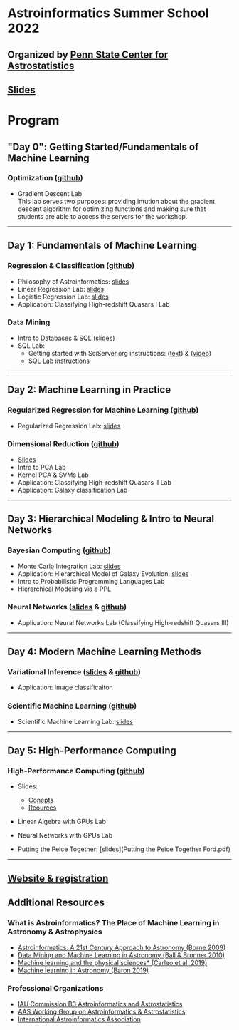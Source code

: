 # Astroinformatics Summer School 2022
Organized by [Penn State Center for Astrostatistics](https://sites.psu.edu/astrostatistics/)
-----

## [Slides](https://scholarsphere.psu.edu/resources/ef3686a6-ba0c-4b83-bb99-3afdad39c7e7) 

# Program

## "Day 0":  Getting Started/Fundamentals of Machine Learning
### Optimization ([github](https://github.com/Astroinformatics/Optimization)) 
- Gradient Descent Lab  
  This lab serves two purposes: providing intution about the gradient descent algorithm for optimizing functions and making sure that students are able to access the servers for the workshop.

-----
## Day 1:  Fundamentals of Machine Learning
### Regression & Classification ([github](https://github.com/Astroinformatics/RegressionAndClassification))
- Philosophy of Astroinformatics: [slides](https://scholarsphere.psu.edu/resources/ef3686a6-ba0c-4b83-bb99-3afdad39c7e7/downloads/20639)
- Linear Regression Lab: [slides](https://scholarsphere.psu.edu/resources/ef3686a6-ba0c-4b83-bb99-3afdad39c7e7/downloads/20638)
- Logistic Regression Lab: [slides](https://scholarsphere.psu.edu/resources/ef3686a6-ba0c-4b83-bb99-3afdad39c7e7/downloads/20637) 
- Application: Classifying High-redshift Quasars I Lab

### Data Mining
- Intro to Databases & SQL ([slides](https://scholarsphere.psu.edu/resources/ef3686a6-ba0c-4b83-bb99-3afdad39c7e7/downloads/20636))
- SQL Lab:
   + Getting started with SciServer.org instructions:  ([text](https://docs.google.com/document/d/1j-xunAPcYn1VS91xDyAro2BYiQKJQbff4rrwQTBzRDQ/edit?usp=sharing)) & ([video](https://psu.mediaspace.kaltura.com/media/Getting+started+with+SQL+Lab+using+SciServer/1_sg85a1ed))
   + [SQL Lab instructions](https://scholarsphere.psu.edu/resources/ef3686a6-ba0c-4b83-bb99-3afdad39c7e7/downloads/20625)
-----

## Day 2:  Machine Learning in Practice
### Regularized Regression for Machine Learning ([github](https://github.com/Astroinformatics/Regularization/))
  - Regularized Regression Lab: [slides](https://scholarsphere.psu.edu/resources/ef3686a6-ba0c-4b83-bb99-3afdad39c7e7/downloads/20635)

### Dimensional Reduction ([github](https://github.com/Astroinformatics/DimensionalReduction))
  - [Slides](https://scholarsphere.psu.edu/resources/ef3686a6-ba0c-4b83-bb99-3afdad39c7e7/downloads/20634)
  - Intro to PCA Lab  
  - Kernel PCA & SVMs Lab
  - Application: Classifying High-redshift Quasars II Lab
  - Application: Galaxy classification Lab

-----
## Day 3:  Hierarchical Modeling & Intro to Neural Networks
### Bayesian Computing ([github](https://github.com/Astroinformatics/BayesianComputing))
- Monte Carlo Integration Lab: [slides](https://scholarsphere.psu.edu/resources/ef3686a6-ba0c-4b83-bb99-3afdad39c7e7/downloads/20632)
- Application:  Hierarchical Model of Galaxy Evolution: [slides](https://scholarsphere.psu.edu/resources/ef3686a6-ba0c-4b83-bb99-3afdad39c7e7/downloads/20633)
- Intro to Probabilistic Programming Languages Lab
- Hierarchical Modeling via a PPL 

### Neural Networks ([slides](https://scholarsphere.psu.edu/resources/ef3686a6-ba0c-4b83-bb99-3afdad39c7e7/downloads/20631) &amp; [github](https://github.com/Astroinformatics/NeuralNetworks))
- Application:  Neural Networks Lab (Classifying High-redshift Quasars III)

-----
## Day 4:  Modern Machine Learning Methods
### Variational Inference ([slides](https://scholarsphere.psu.edu/resources/ef3686a6-ba0c-4b83-bb99-3afdad39c7e7/downloads/20630) &amp; [github](https://github.com/Astroinformatics/VariationalInference))
- Application: Image classificaiton

### Scientific Machine Learning ([github](https://github.com/Astroinformatics/ScientificMachineLearning))
- Scientific Machine Learning Lab: [slides](https://scholarsphere.psu.edu/resources/ef3686a6-ba0c-4b83-bb99-3afdad39c7e7/downloads/20629)

-----
## Day 5:  High-Performance Computing
### High-Performance Computing ([github](https://github.com/Astroinformatics/HighPerformanceComputing))
- Slides: 
   - [Conepts](https://scholarsphere.psu.edu/resources/ef3686a6-ba0c-4b83-bb99-3afdad39c7e7/downloads/20628)
   - [Reources](https://scholarsphere.psu.edu/resources/ef3686a6-ba0c-4b83-bb99-3afdad39c7e7/downloads/20627)
- Linear Algebra with GPUs Lab
- Neural Networks with GPUs Lab

- Putting the Peice Together: [slides](Putting the Peice Together Ford.pdf)
-----

## [Website & registration](https://sites.psu.edu/astrostatistics/astroinfo-su22/)

## Additional Resources
### What is Astroinformatics?  The Place of Machine Learning in Astronomy & Astrophysics
- [Astroinformatics: A 21st Century Approach to Astronomy (Borne 2009)](https://arxiv.org/abs/0909.3892)
- [Data Mining and Machine Learning in Astronomy (Ball & Brunner 2010)](https://ui.adsabs.harvard.edu/abs/2010IJMPD..19.1049B/abstract)
- [Machine learning and the physical sciences* (Carleo et al. 2019)](https://ui.adsabs.harvard.edu/abs/2019RvMP...91d5002C/abstract)
- [Machine learning in Astronomy (Baron 2019)](https://ui.adsabs.harvard.edu/abs/2019arXiv190407248B/abstract)


### Professional Organizations
- [IAU Commission B3 Astroinformatics and Astrostatistics](https://www.iau.org/science/scientific_bodies/commissions/B3/info/)
- [AAS Working Group on Astroinformatics & Astrostatistics](https://aas.org/comms/working-group-astroinformatics-and-astrostatistics-wgaa)
- [International Astroinformatics Association](https://astroinformatics.info/astroinfo)
